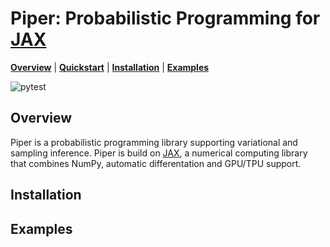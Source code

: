 # Piper: Probabilistic Programming for [JAX]

[**Overview**](#overview)
| [**Quickstart**](#quickstart)
| [**Installation**](#installation)
| [**Examples**](https://github.com/branislav1991/piper/tree/master/examples/)

![pytest](https://github.com/branislav1991/piper/workflows/pytest/badge.svg)

## Overview

Piper is a probabilistic programming library supporting variational and sampling inference. Piper is build on [JAX], a numerical computing library that combines NumPy, automatic differentation and GPU/TPU support.

## Installation

## Examples

[JAX]: https://github.com/google/jax